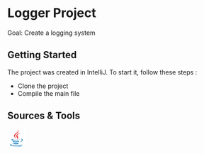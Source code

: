 # Logger Project

Goal: Create a logging system

## Getting Started

The project was created in IntelliJ. To start it, follow these steps :

- Clone the project
- Compile the main file

## Sources & Tools

<a href="https://www.java.com" target="_blank" rel="noreferrer"> <img src="https://raw.githubusercontent.com/devicons/devicon/master/icons/java/java-original.svg" alt="java" width="40" height="40"/> </a>
